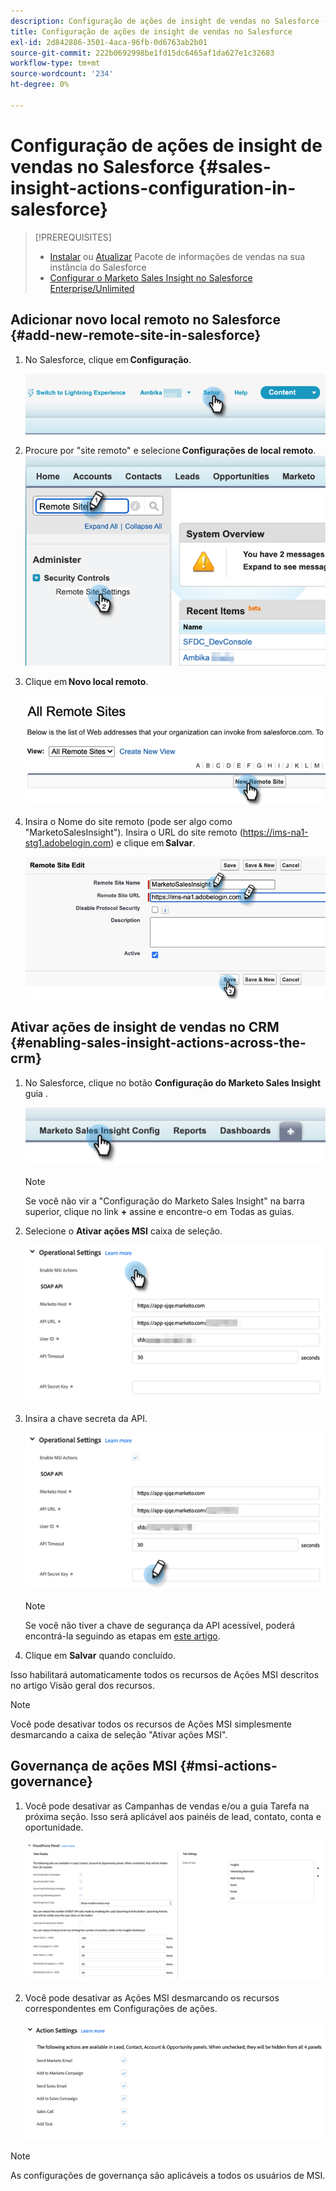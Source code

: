 ```yaml
---
description: Configuração de ações de insight de vendas no Salesforce - Documentos da Marketo - Documentação do produto
title: Configuração de ações de insight de vendas no Salesforce
exl-id: 2d842886-3501-4aca-96fb-0d6763ab2b01
source-git-commit: 222b0692998be1fd15dc6465af1da627e1c32683
workflow-type: tm+mt
source-wordcount: '234'
ht-degree: 0%

---
```


# Configuração de ações de insight de vendas no Salesforce {#sales-insight-actions-configuration-in-salesforce}

>[!PREREQUISITES]
>
>* [Instalar](/help/marketo/product-docs/marketo-sales-insight/msi-for-salesforce/installation/install-marketo-sales-insight-package-in-salesforce-appexchange.md) ou [Atualizar](/help/marketo/product-docs/marketo-sales-insight/msi-for-salesforce/upgrading/upgrading-your-msi-package.md) Pacote de informações de vendas na sua instância do Salesforce
>* [Configurar o Marketo Sales Insight no Salesforce Enterprise/Unlimited](/help/marketo/product-docs/marketo-sales-insight/msi-for-salesforce/configuration/configure-marketo-sales-insight-in-salesforce-enterprise-unlimited.md)


## Adicionar novo local remoto no Salesforce {#add-new-remote-site-in-salesforce}

1. No Salesforce, clique em **Configuração**.

   ![](assets/msi-actions-configuration-in-salesforce-1.png)

1. Procure por &quot;site remoto&quot; e selecione **Configurações de local remoto**.
   ![](assets/msi-actions-configuration-in-salesforce-2.png)

1. Clique em **Novo local remoto**.

   ![](assets/msi-actions-configuration-in-salesforce-3.png)

1. Insira o Nome do site remoto (pode ser algo como &quot;MarketoSalesInsight&quot;). Insira o URL do site remoto (https://ims-na1-stg1.adobelogin.com) e clique em **Salvar**.

   ![](assets/msi-actions-configuration-in-salesforce-4.png)

## Ativar ações de insight de vendas no CRM {#enabling-sales-insight-actions-across-the-crm}

1. No Salesforce, clique no botão **Configuração do Marketo Sales Insight** guia .

   ![](assets/msi-actions-configuration-in-salesforce-5.png)

   >[!NOTE]
   >
   >Se você não vir a &quot;Configuração do Marketo Sales Insight&quot; na barra superior, clique no link **+** assine e encontre-o em Todas as guias.

1. Selecione o **Ativar ações MSI** caixa de seleção.

   ![](assets/msi-actions-configuration-in-salesforce-6.png)

1. Insira a chave secreta da API.

   ![](assets/msi-actions-configuration-in-salesforce-7.png)

   >[!NOTE]
   >
   >Se você não tiver a chave de segurança da API acessível, poderá encontrá-la seguindo as etapas em [este artigo](/help/marketo/product-docs/marketo-sales-insight/msi-for-salesforce/configuration/configure-marketo-sales-insight-in-salesforce-enterprise-unlimited.md).

1. Clique em **Salvar** quando concluído.

Isso habilitará automaticamente todos os recursos de Ações MSI descritos no artigo Visão geral dos recursos.

>[!NOTE]
>
>Você pode desativar todos os recursos de Ações MSI simplesmente desmarcando a caixa de seleção &quot;Ativar ações MSI&quot;.

## Governança de ações MSI {#msi-actions-governance}

1. Você pode desativar as Campanhas de vendas e/ou a guia Tarefa na próxima seção. Isso será aplicável aos painéis de lead, contato, conta e oportunidade.

   ![](assets/msi-actions-configuration-in-salesforce-8.png)

1. Você pode desativar as Ações MSI desmarcando os recursos correspondentes em Configurações de ações.

   ![](assets/msi-actions-configuration-in-salesforce-9.png)

>[!NOTE]
>
>As configurações de governança são aplicáveis a todos os usuários de MSI.
